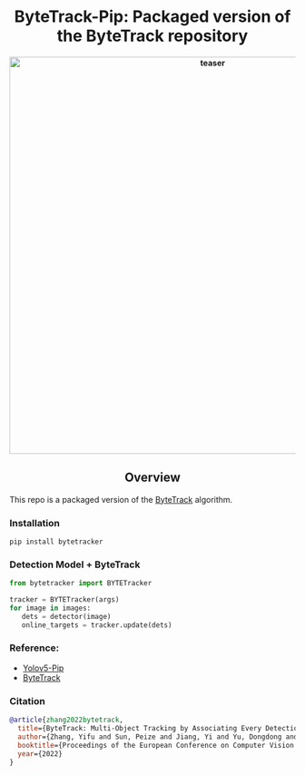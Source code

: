 <div align="center">
<h1>
  ByteTrack-Pip: Packaged version of the ByteTrack repository  
</h1>
<h4>
    <img width="700" alt="teaser" src="assets/demo.gif">
</h4>
</div>

## <div align="center">Overview</div>

This repo is a packaged version of the [ByteTrack](https://github.com/ifzhang/ByteTrack) algorithm.
### Installation
```
pip install bytetracker
```

### Detection Model + ByteTrack 
```python
from bytetracker import BYTETracker

tracker = BYTETracker(args)
for image in images:
   dets = detector(image)
   online_targets = tracker.update(dets)
```
### Reference:
 - [Yolov5-Pip](https://github.com/fcakyon/yolov5-pip)
 - [ByteTrack](https://github.com/ifzhang/ByteTrack)

### Citation
```bibtex
@article{zhang2022bytetrack,
  title={ByteTrack: Multi-Object Tracking by Associating Every Detection Box},
  author={Zhang, Yifu and Sun, Peize and Jiang, Yi and Yu, Dongdong and Weng, Fucheng and Yuan, Zehuan and Luo, Ping and Liu, Wenyu and Wang, Xinggang},
  booktitle={Proceedings of the European Conference on Computer Vision (ECCV)},
  year={2022}
}
```
